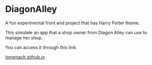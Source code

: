 # DiagonAlley

A fun experimental front end project that has Harry Potter theme.

This simulate an app that a shop owner from Diagon Alley can use to manage her shop.

You can access it through this link:

<ins>longmach.github.io</ins>
